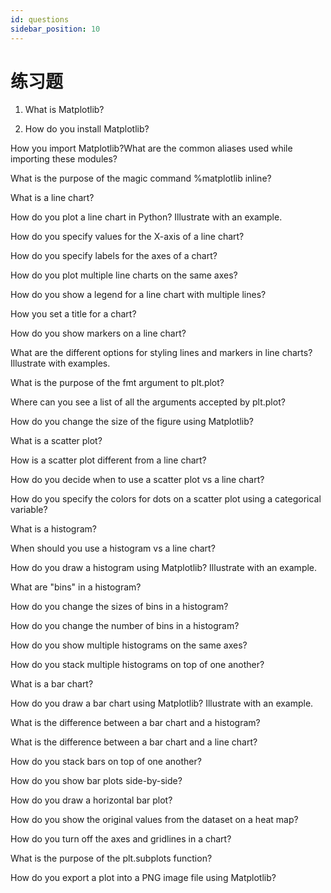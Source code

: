 ```yaml
---
id: questions
sidebar_position: 10
---
```


# 练习题

1. What is Matplotlib?

2. How do you install Matplotlib?

How you import Matplotlib?What are the common aliases used while importing these modules?

What is the purpose of the magic command %matplotlib inline?

What is a line chart?

How do you plot a line chart in Python? Illustrate with an example.

How do you specify values for the X-axis of a line chart?

How do you specify labels for the axes of a chart?

How do you plot multiple line charts on the same axes?

How do you show a legend for a line chart with multiple lines?

How you set a title for a chart?

How do you show markers on a line chart?

What are the different options for styling lines and markers in line charts? Illustrate with examples.

What is the purpose of the fmt argument to plt.plot?

Where can you see a list of all the arguments accepted by plt.plot?

How do you change the size of the figure using Matplotlib?

What is a scatter plot?

How is a scatter plot different from a line chart?

How do you decide when to use a scatter plot vs a line chart?

How do you specify the colors for dots on a scatter plot using a categorical variable?

What is a histogram?

When should you use a histogram vs a line chart?

How do you draw a histogram using Matplotlib? Illustrate with an example.

What are "bins" in a histogram?

How do you change the sizes of bins in a histogram?

How do you change the number of bins in a histogram?

How do you show multiple histograms on the same axes?

How do you stack multiple histograms on top of one another?

What is a bar chart?

How do you draw a bar chart using Matplotlib? Illustrate with an example.

What is the difference between a bar chart and a histogram?

What is the difference between a bar chart and a line chart?

How do you stack bars on top of one another?

How do you show bar plots side-by-side?

How do you draw a horizontal bar plot?

How do you show the original values from the dataset on a heat map?

How do you turn off the axes and gridlines in a chart?

What is the purpose of the plt.subplots function?

How do you export a plot into a PNG image file using Matplotlib?
